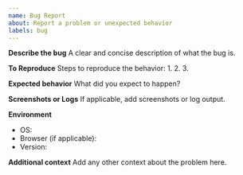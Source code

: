 ```yaml
---
name: Bug Report
about: Report a problem or unexpected behavior
labels: bug
---
```


**Describe the bug**
A clear and concise description of what the bug is.

**To Reproduce**
Steps to reproduce the behavior:
1. 
2. 
3. 

**Expected behavior**
What did you expect to happen?

**Screenshots or Logs**
If applicable, add screenshots or log output.

**Environment**
- OS:
- Browser (if applicable):
- Version:

**Additional context**
Add any other context about the problem here.